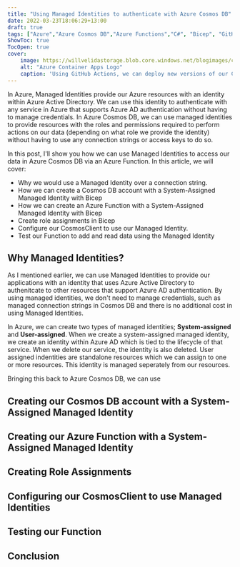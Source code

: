 ```yaml
---
title: "Using Managed Identities to authenticate with Azure Cosmos DB"
date: 2022-03-23T18:06:29+13:00
draft: true
tags: ["Azure","Azure Cosmos DB","Azure Functions","C#", "Bicep", "GitHub Actions", "Azure AD"]
ShowToc: true
TocOpen: true
cover:
    image: https://willvelidastorage.blob.core.windows.net/blogimages/containerappsgithubactions3.jpg
    alt: "Azure Container Apps Logo"
    caption: 'Using GitHub Actions, we can deploy new versions of our Container Apps as our images are updated'
---
```


In Azure, Managed Identities provide our Azure resources with an identity within Azure Active Directory. We can use this identity to authenticate with any service in Azure that supports Azure AD authentication without having to manage credentials. In Azure Cosmos DB, we can use managed identities to provide resources with the roles and permissions required to perform actions on our data (depending on what role we provide the identity) without having to use any connection strings or access keys to do so.

In this post, I'll show you how we can use Managed Identities to access our data in Azure Cosmos DB via an Azure Function. In this article, we will cover:

- Why we would use a Managed Identity over a connection string.
- How we can create a Cosmos DB account with a System-Assigned Managed Identity with Bicep
- How we can create an Azure Function with a System-Assigned Managed Identity with Bicep
- Create role assignments in Bicep
- Configure our CosmosClient to use our Managed Identity.
- Test our Function to add and read data using the Managed Identity

## Why Managed Identities?

As I mentioned earlier, we can use Managed Identities to provide our applications with an identity that uses Azure Active Directory to authenitcate to other resources that support Azure AD authentication. By using managed identities, we don't need to manage credentials, such as managed connection strings in Cosmos DB and there is no additional cost in using Managed Identities.

In Azure, we can create two types of managed identities; **System-assigned** and **User-assigned**. When we create a system-assigned managed identity, we create an identity within Azure AD which is tied to the lifecycle of that service. When we delete our service, the identity is also deleted. User assigned indentities are standalone resources which we can assign to one or more resources. This identity is managed seperately from our resources.

Bringing this back to Azure Cosmos DB, we can use 

## Creating our Cosmos DB account with a System-Assigned Managed Identity

## Creating our Azure Function with a System-Assigned Managed Identity

## Creating Role Assignments

## Configuring our CosmosClient to use Managed Identities

## Testing our Function

## Conclusion